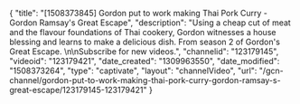 {
    "title": "[1508373845] Gordon put to work making Thai Pork Curry - Gordon Ramsay's Great Escape",
    "description": "Using a cheap cut of meat and the flavour foundations of Thai cookery, Gordon witnesses a house blessing and learns to make a delicious dish. From season 2 of Gordon's Great Escape. \n\nSubscribe for new videos.",
    "channelid": "123179145",
    "videoid": "123179421",
    "date_created": "1309963550",
    "date_modified": "1508373264",
    "type": "captivate",
    "layout": "channelVideo",
    "url": "\/gcn-channel\/gordon-put-to-work-making-thai-pork-curry-gordon-ramsay-s-great-escape\/123179145-123179421"
}
